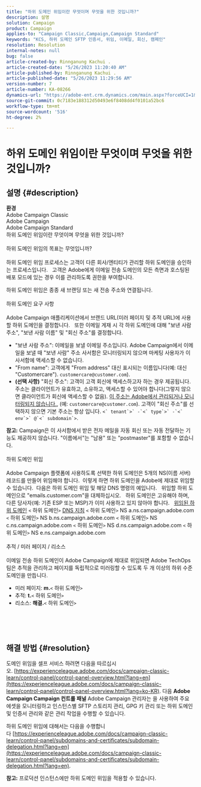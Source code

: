 ```yaml
---
title: "하위 도메인 위임이란 무엇이며 무엇을 위한 것입니까?"
description: 설명
solution: Campaign
product: Campaign
applies-to: "Campaign Classic,Campaign,Campaign Standard"
keywords: "KCS, 하위 도메인 SFTP 인증서, 위임, 이메일, 회신, 캠페인"
resolution: Resolution
internal-notes: null
bug: false
article-created-by: Rinnganung Kachui .
article-created-date: "5/26/2023 11:20:40 AM"
article-published-by: Rinnganung Kachui .
article-published-date: "5/26/2023 11:29:56 AM"
version-number: 7
article-number: KA-08266
dynamics-url: "https://adobe-ent.crm.dynamics.com/main.aspx?forceUCI=1&pagetype=entityrecord&etn=knowledgearticle&id=c99d6e52-b7fb-ed11-8849-6045bd006c82"
source-git-commit: 0c7183e188312d50493e6f8408dd4f0101a52bc6
workflow-type: tm+mt
source-wordcount: '516'
ht-degree: 2%

---
```


# 하위 도메인 위임이란 무엇이며 무엇을 위한 것입니까?

## 설명 {#description}

<b>환경</b>
<br>Adobe Campaign Classic
<br>Adobe Campaign
<br>Adobe Campaign Standard
<br>하위 도메인 위임이란 무엇이며 무엇을 위한 것입니까?<br><br>하위 도메인 위임의 목표는 무엇입니까?<br><br>
하위 도메인 위임 프로세스는 고객이 다른 회사/엔티티가 관리할 하위 도메인을 승인하는 프로세스입니다.  
고객은 Adobe에게 이메일 전송 도메인의 모든 측면과 호스팅된 배포 모드에 있는 경우 이를 관리하도록 권한을 부여합니다.

하위 도메인 위임은 종종 새 브랜딩 또는 새 전송 주소와 연결됩니다.
<br><br>하위 도메인 요구 사항<br><br>
Adobe Campaign 애플리케이션에서 브랜드 URL(미러 페이지 및 추적 URL)에 사용할 하위 도메인을 결정합니다.  
또한 이메일 게재 시 각 하위 도메인에 대해 &quot;보낸 사람 주소&quot;, &quot;보낸 사람 이름&quot; 및 &quot;회신 주소&quot;를 결정합니다.

- &quot;보낸 사람 주소&quot;: 이메일을 보낼 이메일 주소입니다. Adobe Campaign에서 이메일을 보낼 때 &quot;보낸 사람&quot; 주소 사서함은 모니터링되지 않으며 마케팅 사용자가 이 사서함에 액세스할 수 없습니다.
- &quot;From name&quot;: 고객에게 &quot;From address&quot; 대신 표시되는 이름입니다(예: 대신 &quot;Customercare&quot;). `customercare@customer.com`).
- <b>(선택 사항)</b> &quot;회신 주소&quot;: 고객이 고객 회신에 액세스하고자 하는 경우 제공됩니다. 주소는 클라이언트가 유효하고, 소유하고, 액세스할 수 있어야 합니다(그렇지 않으면 클라이언트가 회신에 액세스할 수 없음). <u>이 주소는 Adobe에서 관리되거나 모니터링되지 않습니다.</u>, (예: `customercare@customer.com`). 고객이 &quot;회신 주소&quot;를 선택하지 않으면 기본 주소는 항상 입니다. ``<` tenant`>` -`<` type`>` -`<` env`>` @`<` subdomain`>``.


<b>참고:</b> Campaign은 이 사서함에서 받은 전자 메일을 자동 회신 또는 자동 전달하는 기능도 제공하지 않습니다. &quot;이름에서&quot;는 &quot;남용&quot; 또는 &quot;postmaster&quot;를 포함할 수 없습니다.
<br><br>하위 도메인 위임<br><br>
Adobe Campaign 플랫폼에 사용하도록 선택한 하위 도메인은 5개의 NS(이름 서버) 레코드를 만들어 위임해야 합니다. 
이렇게 하면 하위 도메인을 Adobe에 제대로 위임할 수 있습니다.  다음은 하위 도메인 위임 및 해당 DNS 명령의 예입니다.  
위임할 하위 도메인으로 &quot;emails.customer.com&quot;을 대체하십시오.  
하위 도메인은 고유해야 하며, 다른 당사자(예: 기존 ESP 또는 MSP)가 이미 사용하고 있지 않아야 합니다.
 
<u>위임된 하위 도메인</u>
`<` 하위 도메인`>`
<u>DNS 지침</u>
`<` 하위 도메인`>`  NS a.ns.campaign.adobe.com
`<` 하위 도메인`>`  NS b.ns.campaign.adobe.com
`<` 하위 도메인`>`  NS c.ns.campaign.adobe.com
`<` 하위 도메인`>`  NS d.ns.campaign.adobe.com
`<` 하위 도메인`>`  NS e.ns.campaign.adobe.com
<br><br>추적 / 미러 페이지 / 리소스<br><br>
이메일 전송 하위 도메인이 Adobe Campaign에 제대로 위임되면 Adobe TechOps 팀은 추적을 관리하고 페이지를 독립적으로 미러링할 수 있도록 두 개 이상의 하위 수준 도메인을 만듭니다.

- 미러 페이지: <b>m.</b>`<` 하위 도메인`>`
- 추적: <b>t.</b>`<` 하위 도메인`>`
- 리소스: <b>해결.</b>`<` 하위 도메인`>`

<br><br> <br>

## 해결 방법 {#resolution}


도메인 위임을 셀프 서비스 하려면 다음을 따르십시오. [https://experienceleague.adobe.com/docs/campaign-classic-learn/control-panel/control-panel-overview.html?lang=en](https://experienceleague.adobe.com/docs/campaign-classic-learn/control-panel/control-panel-overview.html?lang=ko-KR).
다음 <b>Adobe Campaign Campaign 컨트롤 패널</b> Adobe Campaign 관리자는 을 사용하여 주요 에셋을 모니터링하고 인스턴스별 SFTP 스토리지 관리, GPG 키 관리 또는 하위 도메인 및 인증서 관리와 같은 관리 작업을 수행할 수 있습니다.

하위 도메인 위임에 대해서는 다음을 수행합니다 [https://experienceleague.adobe.com/docs/campaign-classic-learn/control-panel/subdomains-and-certificates/subdomain-delegation.html?lang=en](https://experienceleague.adobe.com/docs/campaign-classic-learn/control-panel/subdomains-and-certificates/subdomain-delegation.html?lang=en).

<b>참고:</b> 프로덕션 인스턴스에만 하위 도메인 위임을 적용할 수 있습니다.
